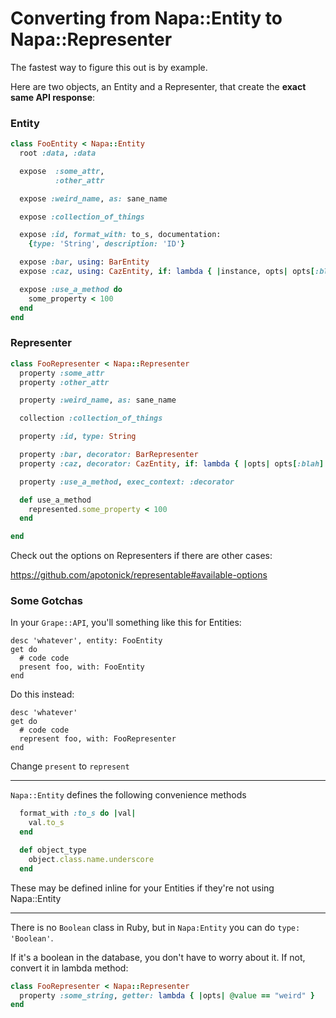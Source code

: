 Converting from Napa::Entity to Napa::Representer
=====================================

The fastest way to figure this out is by example.

Here are two objects, an Entity and a Representer, that create the __exact same API response__:

### Entity
```ruby
class FooEntity < Napa::Entity
  root :data, :data

  expose  :some_attr,
          :other_attr

  expose :weird_name, as: sane_name

  expose :collection_of_things

  expose :id, format_with: to_s, documentation:
    {type: 'String', description: 'ID'}

  expose :bar, using: BarEntity
  expose :caz, using: CazEntity, if: lambda { |instance, opts| opts[:blah] == instance.blah }

  expose :use_a_method do
    some_property < 100
  end
end
```

### Representer
```ruby
class FooRepresenter < Napa::Representer
  property :some_attr
  property :other_attr

  property :weird_name, as: sane_name

  collection :collection_of_things

  property :id, type: String

  property :bar, decorator: BarRepresenter
  property :caz, decorator: CazEntity, if: lambda { |opts| opts[:blah] == @blah }

  property :use_a_method, exec_context: :decorator

  def use_a_method
    represented.some_property < 100
  end

end
```

Check out the options on Representers if there are other cases:

https://github.com/apotonick/representable#available-options

### Some Gotchas

In your `Grape::API`, you'll something like this for Entities:

```
desc 'whatever', entity: FooEntity
get do
  # code code
  present foo, with: FooEntity
end
```

Do this instead:

```
desc 'whatever'
get do
  # code code
  represent foo, with: FooRepresenter
end
```

Change `present` to `represent`

---

`Napa::Entity` defines the following convenience methods

```ruby
  format_with :to_s do |val|
    val.to_s
  end

  def object_type
    object.class.name.underscore
  end
```

These may be defined inline for your Entities if they're not using Napa::Entity

---

There is no `Boolean` class in Ruby, but in `Napa:Entity` you can do `type: 'Boolean'`.

If it's a boolean in the database, you don't have to worry about it. If not, convert it in lambda method:

```ruby
class FooRepresenter < Napa::Representer
  property :some_string, getter: lambda { |opts| @value == "weird" }
end
```
